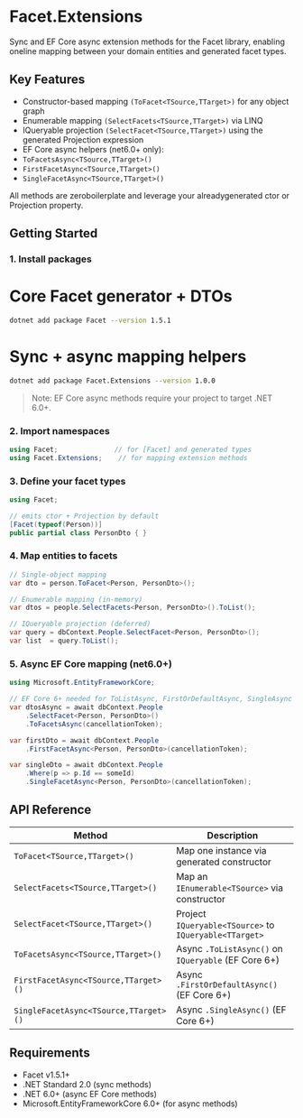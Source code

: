 # Facet.Extensions

Sync and EF Core async extension methods for the Facet library, enabling oneline mapping between your domain entities and generated facet types.

## Key Features

- Constructor-based mapping `(ToFacet<TSource,TTarget>)` for any object graph
- Enumerable mapping `(SelectFacets<TSource,TTarget>)` via LINQ
- IQueryable projection `(SelectFacet<TSource,TTarget>)` using the generated Projection expression
- EF Core async helpers (net6.0+ only):
- `ToFacetsAsync<TSource,TTarget>()`
- `FirstFacetAsync<TSource,TTarget>()`
- `SingleFacetAsync<TSource,TTarget>()`

All methods are zeroboilerplate and leverage your alreadygenerated ctor or Projection property.

## Getting Started

### 1. Install packages

# Core Facet generator + DTOs

```bash
dotnet add package Facet --version 1.5.1
```

# Sync + async mapping helpers

```bash
dotnet add package Facet.Extensions --version 1.0.0
```

> Note: EF Core async methods require your project to target .NET 6.0+.

### 2. Import namespaces

```csharp
using Facet;              // for [Facet] and generated types
using Facet.Extensions;    // for mapping extension methods
```

### 3. Define your facet types

```csharp
using Facet;

// emits ctor + Projection by default
[Facet(typeof(Person))]
public partial class PersonDto { }
```

### 4. Map entities to facets

```csharp
// Single-object mapping
var dto = person.ToFacet<Person, PersonDto>();

// Enumerable mapping (in-memory)
var dtos = people.SelectFacets<Person, PersonDto>().ToList();

// IQueryable projection (deferred)
var query = dbContext.People.SelectFacet<Person, PersonDto>();
var list  = query.ToList();
```

### 5. Async EF Core mapping (net6.0+)

```csharp
using Microsoft.EntityFrameworkCore;

// EF Core 6+ needed for ToListAsync, FirstOrDefaultAsync, SingleAsync
var dtosAsync = await dbContext.People
    .SelectFacet<Person, PersonDto>()
    .ToFacetsAsync(cancellationToken);

var firstDto = await dbContext.People
    .FirstFacetAsync<Person, PersonDto>(cancellationToken);

var singleDto = await dbContext.People
    .Where(p => p.Id == someId)
    .SingleFacetAsync<Person, PersonDto>(cancellationToken);
```

## API Reference

| Method |  Description    |
| ------- |------
| `ToFacet<TSource,TTarget>()`    |   Map one instance via generated constructor  |
| `SelectFacets<TSource,TTarget>()`     |  Map an `IEnumerable<TSource>` via constructor   |
| `SelectFacet<TSource,TTarget>()`    |  Project `IQueryable<TSource>` to `IQueryable<TTarget>`   |
| `ToFacetsAsync<TSource,TTarget>()`   |  Async `.ToListAsync()` on `IQueryable` (EF Core 6+)   |
| `FirstFacetAsync<TSource,TTarget>()`    |  Async `.FirstOrDefaultAsync()` (EF Core 6+)   |
| `SingleFacetAsync<TSource,TTarget>()` | Async `.SingleAsync()` (EF Core 6+)  |

## Requirements

- Facet v1.5.1+
- .NET Standard 2.0 (sync methods)
- .NET 6.0+ (async EF Core methods)
- Microsoft.EntityFrameworkCore 6.0+ (for async methods)